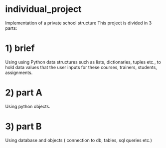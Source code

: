# individual_project
Implementation of a private school structure
This project is divided in 3 parts:
# 1) brief
Using using Python data structures such as lists, dictionaries, tuples etc., to hold data values that the user inputs for these courses, trainers, students, assignments.
# 2) part A
Using python objects.
# 3) part B
Using database and objects ( connection to db, tables, sql queries etc.)
